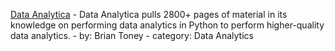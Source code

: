 [Data Analytica](https://chat.openai.com/g/g-uIIMugM0x-data-analytica) - Data Analytica pulls 2800+ pages of material in its knowledge on performing data analytics in Python to perform higher-quality data analytics. - by: Brian Toney - category: Data Analytics

